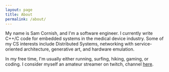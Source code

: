 ```yaml
---
layout: page
title: About
permalink: /about/
---
```


My name is Sam Cornish, and I'm a software engineer. I currently write C++/C code for embedded systems in the medical device industry. Some of my CS interests include Distributed Systems, networking with service-oriented architecture, generative art, and hardware emulation. 

In my free time, I'm usually either running, surfing, hiking, gaming, or coding. I consider myself an amateur streamer on twitch, channel [here](https://www.twitch.tv/5cornish).
